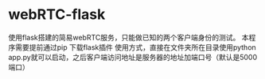 # webRTC-flask
使用flask搭建的简易webRTC服务，只能做已知的两个客户端身份的测试。
本程序需要提前通过pip 下载flask插件
使用方式，直接在文件夹所在目录使用python app.py就可以启动，之后客户端访问地址是服务器的地址加端口号（默认是5000端口）

